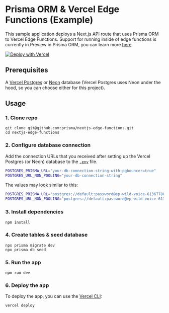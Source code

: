 # Prisma ORM & Vercel Edge Functions (Example)

This sample application deploys a Next.js API route that uses Prisma ORM to Vercel Edge Functions. Support for running inside of edge functions is currently in Preview in Prisma ORM, you can learn more [here]().

[![Deploy with Vercel](https://vercel.com/button)](https://vercel.com/new/clone?repository-url=https%3A%2F%2Fgithub.com%2Fprisma%2Fnextjs-edge-functions)

## Prerequisites

A [Vercel Postgres](https://vercel.com/docs/storage/vercel-postgres) or [Neon](https://neon.tech/) database (Vercel Postgres uses Neon under the hood, so you can choose either for this project).


## Usage

### 1. Clone repo

```
git clone git@github.com:prisma/nextjs-edge-functions.git
cd nextjs-edge-functions
```

### 2. Configure database connection

Add the connection URLs that you received after setting up the Vercel Postgres (or Neon) database to the [`.env`](./.env) file. 

```bash
POSTGRES_PRISMA_URL="your-db-connection-string-with-pgbouncer=true"
POSTGRES_URL_NON_POOLING="your-db-connection-string"
```

The values may look similar to this:

```bash
POSTGRES_PRISMA_URL="postgres://default:password@ep-wild-voice-61367780-pooler.us-east-1.postgres.vercel-storage.com:5432/verceldb?pgbouncer=true&connect_timeout=15"
POSTGRES_URL_NON_POOLING="postgres://default:password@ep-wild-voice-61367780.us-east-1.postgres.vercel-storage.com:5432/verceldb"
```

### 3. Install dependencies

```
npm install
```

### 4. Create tables & seed database

```
npx prisma migrate dev
npx prisma db seed
```

### 5. Run the app

```
npm run dev
```

### 6. Deploy the app

To deploy the app, you can use the [Vercel CLI](https://vercel.com/docs/cli):

```
vercel deploy
```